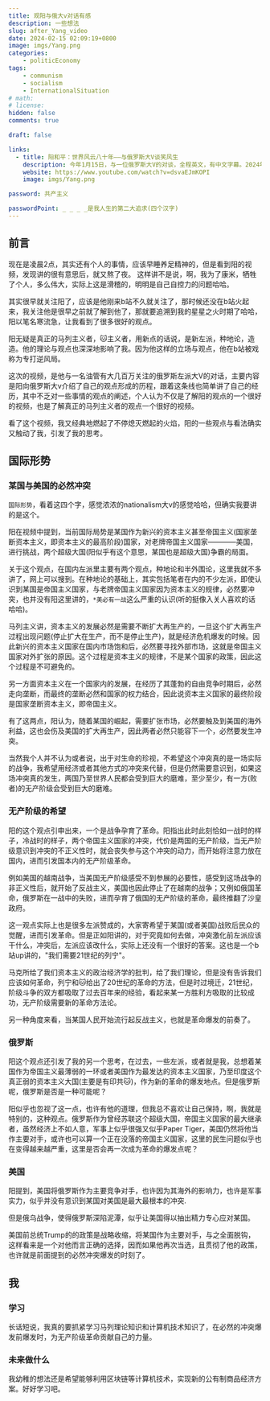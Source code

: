 ```yaml
---
title: 观阳与俄大v对话有感
description: 一些想法
slug: after_Yang_video
date: 2024-02-15 02:09:19+0800
image: imgs/Yang.png
categories:
    - politicEconomy
tags:
    - communism
    - socialism
    - InternationalSituation
# math: 
# license: 
hidden: false
comments: true

draft: false

links:
  - title: 阳和平：世界风云八十年——与俄罗斯大V谈笑风生
    description: 今年1月15日，与一位俄罗斯大V的对谈，全程英文，有中文字幕。2024年1月15日录制。
    website: https://www.youtube.com/watch?v=dsvaEJmKOPI
    image: imgs/Yang.png

password: 共产主义

passwordPoint: _ _ _ _是我人生的第二大追求(四个汉字)
---
```


## 前言

现在是凌晨2点，其实还有个人的事情，应该早睡养足精神的，但是看到阳的视频，发现讲的很有意思后，就又熬了夜。
这样讲不是说，啊，我为了康米，牺牲了个人，多么伟大，实际上这是滑稽的，明明是自己自控力的问题哈哈。

其实很早就关注阳了，应该是他刚来b站不久就关注了，那时候还没在b站火起来，我关注他是很早之前就了解到他了，那就要追溯到我的星星之火时期了哈哈，阳以笔名寒流急，让我看到了很多很好的观点。

阳无疑是真正的马列主义者，🐱主义者，用新点的话说，是新左派，种地论，造造。他的理论与观点也深深地影响了我。因为他这样的立场与观点，他在b站被戏称为专打逆风局。

这次的视频，是他与一名油管有大几百万关注的俄罗斯左派大V的对话，主要内容是阳向俄罗斯大v介绍了自己的观点形成的历程，跟着这条线也简单讲了自己的经历，其中不乏对一些事情的观点的阐述，个人认为不仅是了解阳的观点的一个很好的视频，也是了解真正的马列主义者的观点一个很好的视频。

看了这个视频，我又经典地燃起了不停熄灭燃起的火焰，阳的一些观点与看法确实又触动了我，引发了我的思考。

## 国际形势

### 某国与美国的必然冲突

`国际形势`，看着这四个字，感觉浓浓的nationalism大v的感觉哈哈，但确实我要讲的是这个。

阳在视频中提到，当前国际局势是某国作为新兴的资本主义甚至帝国主义(国家垄断资本主义，即资本主义的最高阶段)国家，对老牌帝国主义国家————美国，进行挑战，两个超级大国(阳似乎有这个意思，某国也是超级大国)争霸的局面。

关于这个观点，在国内左派里主要有两个观点，种地论和半外围论，这里我就不多讲了，网上可以搜到。在种地论的基础上，其实包括笔者在内的不少左派，即使认识到某国是帝国主义国家，与老牌帝国主义国家因为资本主义的规律，必然要冲突，也并没有阳这里讲的，`*美必有一战`这么严重的认识(听的挺像入关人喜欢的话哈哈)。

马列主义讲，资本主义的发展必然是需要不断扩大再生产的，一旦这个扩大再生产过程出现问题(停止扩大在生产，而不是停止生产)，就是经济危机爆发的时候。因此新兴的资本主义国家在国内市场饱和后，必然要寻找外部市场，这就是帝国主义国家对外扩张的原因。这个过程是资本主义的规律，不是某个国家的政策，因此这个过程是不可避免的。

另一方面资本主义在一个国家内的发展，在经历了其蓬勃的自由竞争时期后，必然走向垄断，而最终的垄断必然和国家的权力结合，因此说资本主义国家的最终阶段是国家垄断资本主义，即帝国主义。

有了这两点，阳认为，随着某国的崛起，需要扩张市场，必然要触及到美国的海外利益，这也会伤及美国的扩大再生产，因此两者必然只能容下一个，必然要发生冲突。

当然我个人并不认为或者说，出于对生命的珍视，不希望这个冲突真的是一场实际的战争，我希望用经济或者其他方式的冲突来代替，但是仍然需要意识到，如果这场冲突真的发生，两国乃至世界人民都会受到巨大的磨难，至少至少，有一方(败者)的无产阶级会受到巨大的磨难。

### 无产阶级的希望

阳的这个观点引申出来，一个是战争孕育了革命。阳指出此时此刻恰如一战时的样子，冷战时的样子，两个帝国主义国家的冲突，代价是两国的无产阶级，当无产阶级意识到冲突的不正义性时，就会丧失参与这个冲突的动力，而开始将注意力放在国内，进而引发国本内的无产阶级革命。

例如美国的越南战争，当美国无产阶级感受不到参展的必要性，感受到这场战争的非正义性后，就开始了反战主义，美国也因此停止了在越南的战争；又例如俄国革命，俄罗斯在一战中的失败，进而孕育了俄国的无产阶级的革命，最终推翻了沙皇政府。

这一观点实际上也是很多左派赞成的，大家寄希望于某国(或者美国)战败后民众的觉醒，进而引发革命。但是正如阳讲的，对于究竟如何去做，冲突激化前左派应该干什么，冲突后，左派应该改什么，实际上还没有一个很好的答案。这也是一个b站up讲的，"我们需要21世纪的列宁"。

马克所给了我们资本主义的政治经济学的批判，给了我们理论，但是没有告诉我们应该如何革命，列宁和🐱给出了20世纪的革命的方法，但是时过境迁，21世纪，阶级斗争的双方都吸取了过去百年来的经验，看起来某一方胜利方吸取的比较成功，无产阶级需要新的革命方法论。

另一种角度来看，当某国人民开始流行起反战主义，也就是革命爆发的前奏了。

### 俄罗斯 

阳这个观点还引发了我的另一个思考，在过去，一些左派，或者就是我，总想着某国作为帝国主义最薄弱的一环或者美国作为最发达的资本主义国家，乃至印度这个真正弱的资本主义大国(主要是有印共🐱)，作为新的革命的爆发地点。但是俄罗斯呢，俄罗斯是否是一种可能呢？

阳似乎也忽视了这一点，也许有他的道理，但我总不喜欢让自己保持，啊，我就是特别的，这种观点。俄罗斯作为曾经苏联这个超级大国，帝国主义国家的最大继承者，虽然经济上不如人意，军事上似乎很强又似乎Paper Tiger，美国仍然将他当作主要对手，或许也可以算一个正在没落的帝国主义国家，这里的民生问题似乎也在变得越来越严重，这里是否会再一次成为革命的爆发点呢？

### 美国

阳提到，美国将俄罗斯作为主要竞争对手，也许因为其海外的影响力，也许是军事实力，似乎并没有意识到某国对美国是最大最根本的冲突.

但是俄乌战争，使得俄罗斯深陷泥潭，似乎让美国得以抽出精力专心应对某国。

美国前总统Trump的的政策是战略收缩，将某国作为主要对手，与之全面脱钩，这样看来是一个对他而言正确的选择，因而如果他再次当选，且贯彻了他的政策，也许就是前面提到的必然冲突爆发的时刻了。

## 我

### 学习

长话短说，我真的要抓紧学习马列理论知识和计算机技术知识了，在必然的冲突爆发前爆发时，为无产阶级革命贡献自己的力量。

### 未来做什么

我幼稚的想法还是希望能够利用区块链等计算机技术，实现新的公有制商品经济方案。好好学习吧。




